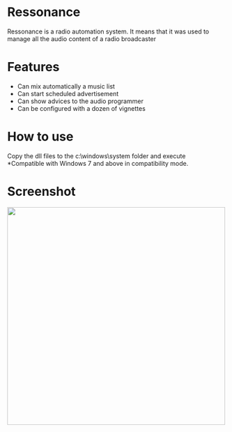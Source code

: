 <h1>Ressonance</h1>
Ressonance is a radio automation system. It means that it was used to manage all the audio content of a radio broadcaster

<h1>Features</h1>
<ul>
  <li>Can mix automatically a music list</li>
  <li>Can start scheduled advertisement</li>
  <li>Can show advices to the audio programmer</li>
  <li>Can be configured with a dozen of vignettes</li>
</ul>

<h1>How to use</h1>
Copy the dll files to the c:\windows\system folder and execute

<br />
*Compatible with Windows 7 and above in compatibility mode.

<h1>Screenshot</h1>
<img src="https://drive.google.com/file/d/1jPYYxIFnSRYP0P-21JvDQP2DHb7eie_A/view?usp=sharing" width=500></img>
